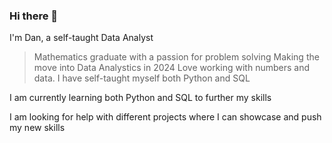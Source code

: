 ### Hi there 👋

I'm Dan, a self-taught Data Analyst 

> Mathematics graduate with a passion for problem solving
> Making the move into Data Analystics in 2024
> Love working with numbers and data. I have self-taught myself both Python and SQL

I am currently learning both Python and SQL to further my skills

I am looking for help with different projects where I can showcase and push my new skills
<!--
**dridgw/dridgw** is a ✨ _special_ ✨ repository because its `README.md` (this file) appears on your GitHub profile.

Here are some ideas to get you started:

- 🔭 I’m currently working on ...
- 🌱 I’m currently learning ...
- 👯 I’m looking to collaborate on ...
- 🤔 I’m looking for help with ...
- 💬 Ask me about ...
- 📫 How to reach me: ...
- 😄 Pronouns: ...
- ⚡ Fun fact: ...
-->
